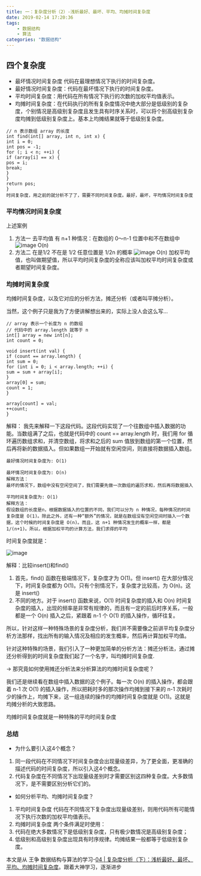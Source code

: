 ```yaml
---
title: 一：复杂度分析（2）-浅析最好、最坏、平均、均摊时间复杂度
date: 2019-02-14 17:20:36
tags:
    - 数据结构
    - 算法
categories: "数据结构"
---
```



## 四个复杂度

* 最坏情况时间复杂度 代码在最理想情况下执行的时间复杂度。
* 最好情况时间复杂度：代码在最坏情况下执行的时间复杂度。
* 平均时间复杂度：用代码在所有情况下执行的次数的加权平均值表示。
* 均摊时间复杂度：在代码执行的所有复杂度情况中绝大部分是低级别的复杂度，个别情况是高级别复杂度且发生具有时序关系时，可以将个别高级别复杂度均摊到低级别复杂度上。基本上均摊结果就等于低级别复杂度。

```
// n 表示数组 array 的长度
int find(int[] array, int n, int x) {
int i = 0;
int pos = -1;
for (; i < n; ++i) {
if (array[i] == x) {
pos = i;
break;
}
}
return pos;
}
时间复杂度，用之前的就分析不了了，需要不同时间复杂度。最好，最坏，平均情况时间复杂度
```

### 平均情况时间复杂度

上述案例 
1. 方法一 去平均值
有 n+1 种情况：在数组的 0～n-1 位置中和不在数组中
![image](http://note.youdao.com/yws/public/resource/39d00ecabfab65c552a92425eb15176e/722F4D682D234ACE97659796002E8EDB?ynotemdtimestamp=1550136148697)
O(n)
2. 方法二
在是1/2 不在是 1/2 任意位置是 1/2n 的概率
![image](http://note.youdao.com/yws/public/resource/39d00ecabfab65c552a92425eb15176e/5ABF6D48B8B74AEEA0DF3578838F2EB6?ynotemdtimestamp=1550136148697)
O(n)
加权平均值，也叫做期望值，所以平均时间复杂度的全称应该叫加权平均时间复杂度或者期望时间复杂度。

### 均摊时间复杂度

均摊时间复杂度，以及它对应的分析方法，摊还分析（或者叫平摊分析）。

当然，这个例子只是我为了方便讲解想出来的，实际上没人会这么写...

```
// array 表示一个长度为 n 的数组
// 代码中的 array.length 就等于 n
int[] array = new int[n];
int count = 0;

void insert(int val) {
if (count == array.length) {
int sum = 0;
for (int i = 0; i < array.length; ++i) {
sum = sum + array[i];
}
array[0] = sum;
count = 1;
}

array[count] = val;
++count;
}

```
解释： 我先来解释一下这段代码。这段代码实现了一个往数组中插入数据的功能。当数组满了之后，也就是代码中的 count == array.length 时，我们用 for 循环遍历数组求和，并清空数组，将求和之后的 sum 值放到数组的第一个位置，然后再将新的数据插入。但如果数组一开始就有空闲空间，则直接将数据插入数组。

```
最好情况时间复杂度为: O(1)

最坏情况时间复杂度为: O(n) 
解释方法：
最坏的情况下，数组中没有空闲空间了，我们需要先做一次数组的遍历求和，然后再将数据插入

平均时间复杂度为: O(1)
解释方法：
假设数组的长度是n，根据数据插入的位置的不同，我们可以分为 n 种情况，每种情况的时间复杂度是 O(1)。除此之外，还有一种“额外”的情况，就是在数组没有空闲空间时插入一个数据，这个时候的时间复杂度是 O(n)。而且，这 n+1 种情况发生的概率一样，都是 1/(n+1)。所以，根据加权平均的计算方法，我们求得的平均

```
时间复杂度就是：

![image](http://note.youdao.com/yws/public/resource/39d00ecabfab65c552a92425eb15176e/FFC87A517531405CB5DFA098B751B2A9?ynotemdtimestamp=1550136148697)

解释：比较insert()和find()

1. 首先，find() 函数在极端情况下，复杂度才为 O(1)。但 insert() 在大部分情况下，时间复杂度都为 O(1)。只有个别情况下，复杂度才比较高，为 O(n)。这是 insert()
2. 不同的地方。对于 insert() 函数来说，O(1) 时间复杂度的插入和 O(n) 时间复杂度的插入，出现的频率是非常有规律的，而且有一定的前后时序关系，一般都是一个 O(n) 插入之后，紧跟着 n-1 个 O(1) 的插入操作，循环往复。


所以，针对这样一种特殊场景的复杂度分析，我们并不需要像之前讲平均复杂度分析方法那样，找出所有的输入情况及相应的发生概率，然后再计算加权平均值。


针对这种特殊的场景，我们引入了一种更加简单的分析方法：摊还分析法，通过摊还分析得到的时间复杂度我们起了一个名字，叫均摊时间复杂度.


-> 那究竟如何使用摊还分析法来分析算法的均摊时间复杂度呢？

我们还是继续看在数组中插入数据的这个例子。每一次 O(n) 的插入操作，都会跟着 n-1 次 O(1) 的插入操作，所以把耗时多的那次操作均摊到接下来的 n-1 次耗时少的操作上，均摊下来，这一组连续的操作的均摊时间复杂度就是 O(1)。这就是均摊分析的大致思路。


均摊时间复杂度就是一种特殊的平均时间复杂度

### 总结

* 为什么要引入这4个概念？

1. 同一段代码在不同情况下时间复杂度会出现量级差异，为了更全面，更准确的描述代码的时间复杂度，所以引入这4个概念。
2. 代码复杂度在不同情况下出现量级差别时才需要区别这四种复杂度。大多数情况下，是不需要区别分析它们的。

* 如何分析平均、均摊时间复杂度？

1. 平均时间复杂度
代码在不同情况下复杂度出现量级差别，则用代码所有可能情况下执行次数的加权平均值表示。
2. 均摊时间复杂度
两个条件满足时使用：
1. 代码在绝大多数情况下是低级别复杂度，只有极少数情况是高级别复杂度；
2. 低级别和高级别复杂度出现具有时序规律。均摊结果一般都等于低级别复杂度。



本文是从 王争 数据结构与算法的学习-[04 | 复杂度分析（下）：浅析最好、最坏、平均、均摊时间复杂度](https://time.geekbang.org/column/article/40447)。跟着大神学习，逐渐进步
